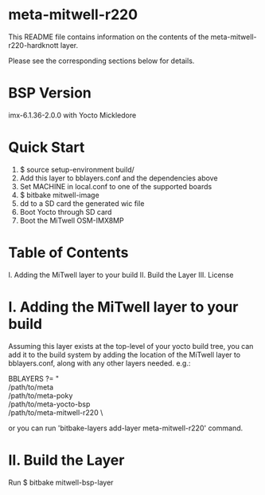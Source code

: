 # meta-mitwell-r220

This README file contains information on the contents of the meta-mitwell-r220-hardknott layer.

Please see the corresponding sections below for details.

BSP Version
===========

imx-6.1.36-2.0.0 with Yocto Mickledore



Quick Start
===========

1. $ source setup-environment build/
2. Add this layer to bblayers.conf and the dependencies above
3. Set MACHINE in local.conf to one of the supported boards
4. $ bitbake mitwell-image
5. dd to a SD card the generated wic file 
6. Boot Yocto through SD card
7. Boot the MiTwell OSM-IMX8MP



Table of Contents
=================

  I. Adding the MiTwell layer to your build
 II. Build the Layer
III. License


I. Adding the MiTwell layer to your build
=========================================

Assuming this layer exists at the top-level of your
yocto build tree, you can add it to the build system by adding the
location of the MiTwell layer to bblayers.conf, along with any
other layers needed. e.g.:

  BBLAYERS ?= " \
    /path/to/meta \
    /path/to/meta-poky \
    /path/to/meta-yocto-bsp \
    /path/to/meta-mitwell-r220 \

or you can run 'bitbake-layers add-layer meta-mitwell-r220' command.


II. Build the Layer
===================

   Run 
   $ bitbake mitwell-bsp-layer

